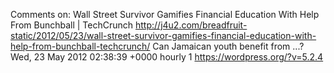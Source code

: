 Comments on: Wall Street Survivor Gamifies Financial Education With Help From Bunchball | TechCrunch http://j4u2.com/breadfruit-static/2012/05/23/wall-street-survivor-gamifies-financial-education-with-help-from-bunchball-techcrunch/ Can Jamaican youth benefit from ...? Wed, 23 May 2012 02:38:39 +0000  hourly   1  https://wordpress.org/?v=5.2.4